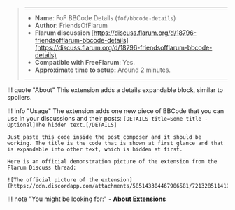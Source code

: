 > ---
> - **Name**: FoF BBCode Details (`fof/bbcode-details`)
> - **Author**: FriendsOfFlarum
> - **Flarum discussion** [https://discuss.flarum.org/d/18796-friendsofflarum-bbcode-details](https://discuss.flarum.org/d/18796-friendsofflarum-bbcode-details)
> - **Compatible with FreeFlarum**: Yes.
> - **Approximate time to setup:** Around 2 minutes.
>
> ---

!!! quote "About"
    This extension adds a details expandable block, similar to spoilers.
    
!!! info "Usage"
    The extension adds one new piece of BBCode that you can use in your discussions and their posts: `[DETAILS title=Some title - Optional]The hidden text.[/DETAILS]`
    
    Just paste this code inside the post composer and it should be working. The title is the code that is shown at first glance and that is expandable into other text, which is hidden at first.
    
    Here is an official demonstration picture of the extension from the Flarum Discuss thread:
    
    ![The official picture of the extension](https://cdn.discordapp.com/attachments/585143304467906581/721328511410897036/68747470733a2f2f692e696d6775722e636f6d2f6d6d744353334d2e706e67.png)

!!! note "You might be looking for:"
    - **[About Extensions](/docs/how-to/extensions/about-extensions/)**
